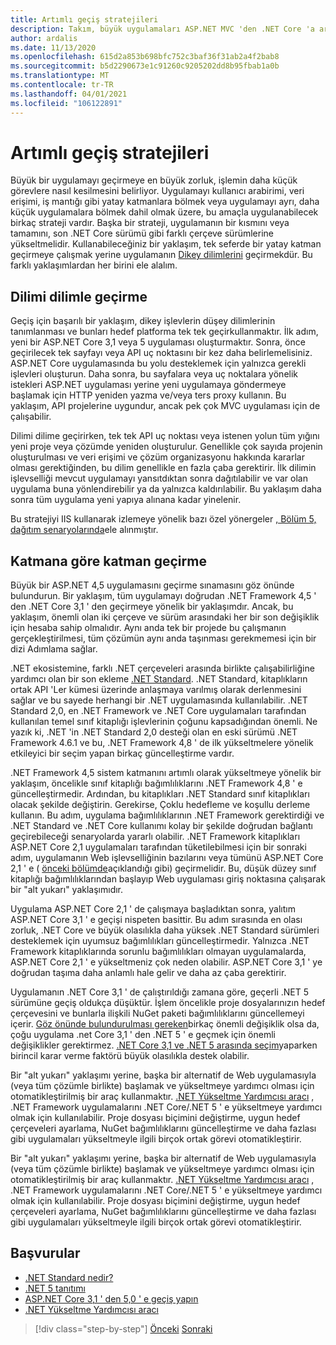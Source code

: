 ```yaml
---
title: Artımlı geçiş stratejileri
description: Takım, büyük uygulamaları ASP.NET MVC 'den .NET Core 'a artımlı bir biçimde geçirmeye olanak sağlayacak olan stratejileri benimseyebilirler.
author: ardalis
ms.date: 11/13/2020
ms.openlocfilehash: 615d2a853b698bfc752c3baf36f31ab2a4f2bab8
ms.sourcegitcommit: b5d2290673e1c91260c9205202dd8b95fbab1a0b
ms.translationtype: MT
ms.contentlocale: tr-TR
ms.lasthandoff: 04/01/2021
ms.locfileid: "106122891"
---
```

# <a name="strategies-for-migrating-incrementally"></a>Artımlı geçiş stratejileri

Büyük bir uygulamayı geçirmeye en büyük zorluk, işlemin daha küçük görevlere nasıl kesilmesini belirliyor. Uygulamayı kullanıcı arabirimi, veri erişimi, iş mantığı gibi yatay katmanlara bölmek veya uygulamayı ayrı, daha küçük uygulamalara bölmek dahil olmak üzere, bu amaçla uygulanabilecek birkaç strateji vardır. Başka bir strateji, uygulamanın bir kısmını veya tamamını, son .NET Core sürümü gibi farklı çerçeve sürümlerine yükseltmelidir. Kullanabileceğiniz bir yaklaşım, tek seferde bir yatay katman geçirmeye çalışmak yerine uygulamanın [Dikey dilimlerini](https://deviq.com/practices/vertical-slices) geçirmekdür. Bu farklı yaklaşımlardan her birini ele alalım.

## <a name="migrating-slice-by-slice"></a>Dilimi dilimle geçirme

Geçiş için başarılı bir yaklaşım, dikey işlevlerin düşey dilimlerinin tanımlanması ve bunları hedef platforma tek tek geçirkullanmaktır. İlk adım, yeni bir ASP.NET Core 3,1 veya 5 uygulaması oluşturmaktır. Sonra, önce geçirilecek tek sayfayı veya API uç noktasını bir kez daha belirlemelisiniz. ASP.NET Core uygulamasında bu yolu desteklemek için yalnızca gerekli işlevleri oluşturun. Daha sonra, bu sayfalara veya uç noktalara yönelik istekleri ASP.NET uygulaması yerine yeni uygulamaya göndermeye başlamak için HTTP yeniden yazma ve/veya ters proxy kullanın. Bu yaklaşım, API projelerine uygundur, ancak pek çok MVC uygulaması için de çalışabilir.

Dilimi dilime geçirirken, tek tek API uç noktası veya istenen yolun tüm yığını yeni proje veya çözümde yeniden oluşturulur. Genellikle çok sayıda projenin oluşturulması ve veri erişimi ve çözüm organizasyonu hakkında kararlar olması gerektiğinden, bu dilim genellikle en fazla çaba gerektirir. İlk dilimin işlevselliği mevcut uygulamayı yansıtdıktan sonra dağıtılabilir ve var olan uygulama buna yönlendirebilir ya da yalnızca kaldırılabilir. Bu yaklaşım daha sonra tüm uygulama yeni yapıya alınana kadar yinelenir.

Bu stratejiyi IIS kullanarak izlemeye yönelik bazı özel yönergeler [, Bölüm 5, dağıtım senaryolarında](deployment-scenarios.md)ele alınmıştır.

## <a name="migrating-layer-by-layer"></a>Katmana göre katman geçirme

Büyük bir ASP.NET 4,5 uygulamasını geçirme sınamasını göz önünde bulundurun. Bir yaklaşım, tüm uygulamayı doğrudan .NET Framework 4,5 ' den .NET Core 3,1 ' den geçirmeye yönelik bir yaklaşımdır. Ancak, bu yaklaşım, önemli olan iki çerçeve ve sürüm arasındaki her bir son değişiklik için hesaba sahip olmalıdır. Aynı anda tek bir projede bu çalışmanın gerçekleştirilmesi, tüm çözümün aynı anda taşınması gerekmemesi için bir dizi Adımlama sağlar.

.NET ekosistemine, farklı .NET çerçeveleri arasında birlikte çalışabilirliğine yardımcı olan bir son ekleme [.NET Standard](https://dotnet.microsoft.com/platform/dotnet-standard). .NET Standard, kitaplıkların ortak API 'Ler kümesi üzerinde anlaşmaya varılmış olarak derlenmesini sağlar ve bu sayede herhangi bir .NET uygulamasında kullanılabilir. .NET Standard 2,0, en .NET Framework ve .NET Core uygulamaları tarafından kullanılan temel sınıf kitaplığı işlevlerinin çoğunu kapsadığından önemli. Ne yazık ki, .NET 'in .NET Standard 2,0 desteği olan en eski sürümü .NET Framework 4.6.1 ve bu, .NET Framework 4,8 ' de ilk yükseltmelere yönelik etkileyici bir seçim yapan birkaç güncelleştirme vardır.

.NET Framework 4,5 sistem katmanını artımlı olarak yükseltmeye yönelik bir yaklaşım, öncelikle sınıf kitaplığı bağımlılıklarını .NET Framework 4,8 ' e güncelleştirmedir. Ardından, bu kitaplıkları .NET Standard sınıf kitaplıkları olacak şekilde değiştirin. Gerekirse, Çoklu hedefleme ve koşullu derleme kullanın. Bu adım, uygulama bağımlılıklarının .NET Framework gerektirdiği ve .NET Standard ve .NET Core kullanımı kolay bir şekilde doğrudan bağlantı geçirebileceği senaryolarda yararlı olabilir. .NET Framework kitaplıkları ASP.NET Core 2,1 uygulamaları tarafından tüketilebilmesi için bir sonraki adım, uygulamanın Web işlevselliğinin bazılarını veya tümünü ASP.NET Core 2,1 ' e ( [önceki bölümde](choose-net-core-version.md)açıklandığı gibi) geçirmelidir. Bu, düşük düzey sınıf kitaplığı bağımlılıklarından başlayıp Web uygulaması giriş noktasına çalışarak bir "alt yukarı" yaklaşımıdır.

Uygulama ASP.NET Core 2,1 ' de çalışmaya başladıktan sonra, yalıtım ASP.NET Core 3,1 ' e geçişi nispeten basittir. Bu adım sırasında en olası zorluk, .NET Core ve büyük olasılıkla daha yüksek .NET Standard sürümleri desteklemek için uyumsuz bağımlılıkları güncelleştirmedir. Yalnızca .NET Framework kitaplıklarında sorunlu bağımlılıkları olmayan uygulamalarda, ASP.NET Core 2,1 ' e yükseltmeniz çok neden olabilir. ASP.NET Core 3,1 ' ye doğrudan taşıma daha anlamlı hale gelir ve daha az çaba gerektirir.

Uygulamanın .NET Core 3,1 ' de çalıştırıldığı zamana göre, geçerli .NET 5 sürümüne geçiş oldukça düşüktür. İşlem öncelikle proje dosyalarınızın hedef çerçevesini ve bunlarla ilişkili NuGet paketi bağımlılıklarını güncellemeyi içerir. [Göz önünde bulundurulması gereken](../../core/compatibility/5.0.md)birkaç önemli değişiklik olsa da, çoğu uygulama .net Core 3,1 ' den .NET 5 ' e geçmek için önemli değişiklikler gerektirmez. [.NET Core 3,1 ve .NET 5 arasında seçim](choose-net-core-version.md)yaparken birincil karar verme faktörü büyük olasılıkla destek olabilir.

Bir "alt yukarı" yaklaşımı yerine, başka bir alternatif de Web uygulamasıyla (veya tüm çözümle birlikte) başlamak ve yükseltmeye yardımcı olması için otomatikleştirilmiş bir araç kullanmaktır. [.NET Yükseltme Yardımcısı aracı](https://aka.ms/dotnet-upgrade-assistant) , .NET Framework uygulamalarını .NET Core/.NET 5 ' e yükseltmeye yardımcı olmak için kullanılabilir. Proje dosyası biçimini değiştirme, uygun hedef çerçeveleri ayarlama, NuGet bağımlılıklarını güncelleştirme ve daha fazlası gibi uygulamaları yükseltmeyle ilgili birçok ortak görevi otomatikleştirir.

Bir "alt yukarı" yaklaşımı yerine, başka bir alternatif de Web uygulamasıyla (veya tüm çözümle birlikte) başlamak ve yükseltmeye yardımcı olması için otomatikleştirilmiş bir araç kullanmaktır. [.NET Yükseltme Yardımcısı aracı](https://aka.ms/dotnet-upgrade-assistant) , .NET Framework uygulamalarını .NET Core/.NET 5 ' e yükseltmeye yardımcı olmak için kullanılabilir. Proje dosyası biçimini değiştirme, uygun hedef çerçeveleri ayarlama, NuGet bağımlılıklarını güncelleştirme ve daha fazlası gibi uygulamaları yükseltmeyle ilgili birçok ortak görevi otomatikleştirir.

## <a name="references"></a>Başvurular

- [.NET Standard nedir?](https://dotnet.microsoft.com/platform/dotnet-standard)
- [.NET 5 tanıtımı](https://devblogs.microsoft.com/dotnet/introducing-net-5/)
- [ASP.NET Core 3,1 ' den 5,0 ' e geçiş yapın](/aspnet/core/migration/31-to-50)
- [.NET Yükseltme Yardımcısı aracı](https://aka.ms/dotnet-upgrade-assistant)

>[!div class="step-by-step"]
>[Önceki](choose-net-core-version.md) 
> [Sonraki](migrate-web-forms.md)
